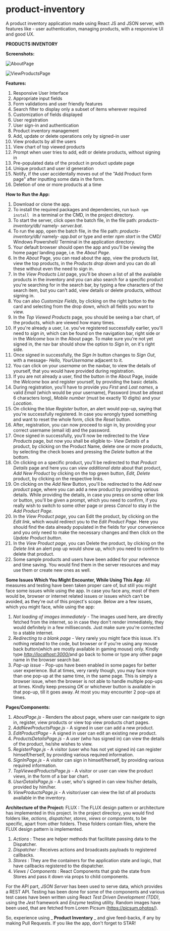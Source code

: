 # product-inventory
A product inventory application made using React JS and JSON server, with features like - user authentication, managing products, with a responsive UI and good UX.

**PRODUCTS INVENTORY**

**Screenshots:**

![AboutPage](https://user-images.githubusercontent.com/26769575/82124949-3829cd00-97c0-11ea-8aef-7f9259b14b2d.JPG)

![ViewProductsPage](https://user-images.githubusercontent.com/26769575/82124962-54c60500-97c0-11ea-880b-63a67da7d736.JPG)

**Features:**

1. Responsive User Interface
2. Appropriate input fields
3. Form validations and user friendly features
4. Search filter to display only a subset of items wherever required
5. Customization of fields displayed
6. User registration
7. User sign-in and authentication
8. Product inventory management
9. Add, update or delete operations only by signed-in user
10. View products by all the users
11. View chart of top viewed products
12. Prompt when user tries to add, edit or delete products, without signing in
13. Pre-populated data of the product in product update page
14. Unique product and user id generation
15. Notify, if the user accidentally moves out of the &quot;Add Product form page&quot; after inputting some data in the form.
16. Deletion of one or more products at a time

**How to Run the App:**

1. Download or clone the app.
2. To install the required packages and dependencies, run ```bash npm install ``` in a terminal or the CMD, in the project directory.
3. To start the server, click open the batch file, in the file path: _products-inventory/db/_ namely- _server.bat_.
4. To run the app, open the batch file, in the file path: _products-inventory/db/_ namely- _app.bat or_ type and enter _npm start_ in the CMD/ Windows Powershell/ Terminal in the application directory.
5. Your default browser should open the app and you&#39;ll be viewing the home page/ landing page, i.e. the _About Page_.
6. In the _About_ Page, you can read about the app, view the products list, view the top products, in the _Products drop down_ and you can do all these without even the need to sign in.
7. In the _View Products List_ page, you&#39;ll be shown a list of all the available products in the inventory and you can also search for a specific product you&#39;re searching for in the search bar, by typing a few characters of the search item, but you can&#39;t add, view details or delete products, without signing in.
8. You can also _Customize Fields_, by clicking on the right button to the card and selecting from the drop down, which all fields you want to view.
9. In the _Top Viewed Products_ page, you should be seeing a bar chart, of the products, which are viewed how many times.
10. If you&#39;re already a user, I.e. you&#39;ve registered successfully earlier, you&#39;ll need to _sign in_, which can be found on the navigation bar, right side or in the _Welcome_ box in the About page. To make sure you&#39;re not yet signed in, the nav bar should show the option to _Sign In,_ on it&#39;s right side.
11. Once signed in successfully, the _Sign In_ button changes to _Sign Out_, with a message- _Hello, YourUsername_ adjacent to it.
12. You can click on your _username_ on the navbar, to view the details of yourself, that you would have provided during registration.
13. If you are not already a user, find the button in the About Page, inside the _Welcome_ box and register yourself, by providing the basic details.
14. During registration, you&#39;ll have to provide you _First_ and _Last names_, a valid _Email_ (which would be your username), Password (must be atleast 6 characters long), _Mobile number_ (must be exactly 10 digits) and your _Location_.
15. On clicking the blue _Register_ button, an alert would pop-up, saying that you&#39;re successfully registered. In case you wrongly typed something and want to reset the whole form, click the _Reset_ button.
16. After, registration, you can now proceed to sign in, by providing your correct username (email id) and the password.
17. Once signed in successfully, you&#39;ll now be redirected to the _View Products_ page, but now you shall be eligible to- _View Details_ of a product, by clicking on the Product Name, delete one or more products, by selecting the check boxes and pressing the _Delete_ button at the bottom.
18. On clicking on a specific product, you&#39;ll be redirected to that _Product Details_ page and here you can _view additional data_ about that product, _Add New Product_ by clicking on the top green button, _Edit, Delete_ product, by clicking on the respective links.
19. On clicking on the _Add New_ Button, you&#39;ll be redirected to the _Add new product_ page, where you can add a new product by providing various details. While providing the details, in case you press on some other link or button, you&#39;ll be given a prompt, which you need to confirm, if you really wish to switch to some other page or press _Cancel_ to stay in the _Add Product Page_.
20. In the _View Product page_, you can Edit the product, by clicking on the _Edit link_, which would redirect you to the _Edit Product Page_. Here you should find the data already populated in the fields for your convenience and you only need to make the necessary changes and then click on the _Update Product button_.
21. In the _View Product page_, you can Delete the product, by clicking on the _Delete link_ an alert pop up would show up, which you need to confirm to delete that product.
22. Some sample products and users have been added for your reference and time saving. You would find them in the server resources and may use them or create new ones as well.

**Some Issues Which You Might Encounter, While Using This App:**
All measures and testing have been taken proper care of, but still you might face some issues while using the app. In case you face any, most of them would be, browser or internet related issues or issues which can&#39;t be avoided, as they&#39;re out of this project&#39;s scope.
Below are a few issues, which you might face, while using the app:

1. _Not loading of images immediately -_ The images used here, are directly fetched from the internet, so in case they don&#39;t render immediately, they would definitely in a few milliseconds. Just make sure you&#39;re connected to a stable internet.
2. _Redirecting to a blank page -_ Very rarely you might face this issue. It&#39;s nothing related to the code, but browser or if you&#39;re using any mouse back button(which are mostly available in gaming mouse) only. Kindly type [_http://localhost:3000/_](http://localhost:3000/)and go back to home or type any other page name in the browser search bar.
3. _Pop-up issue -_ Pop-ups have been enabled in some pages for better user experience. But at times, very rarely though, you may face more than one pop-up at the same time, in the same page. This is simply a browser issue, when the browser is not able to handle multiple pop-ups at times. Kindly keep pressing _OK_ or whichever button is available in that pop-up, till it goes away. At most you may encounter 2 pop-ups at times.

**Pages/Components:**

1. _AboutPage.js_ - Renders the about page, where user can navigate to sign in, register, view products or view top view products chart pages.
2. _AddNewProductsPage.js_ - A signed in user can add a new product.
3. _EditProductPage_ - A signed in user can edit an existing new product.
4. _ProductsDetailsPage.js_ - A user (who has signed in) can view the details of the product, he/she wishes to view.
5. _RegisterPage.js_ - A visitor (user who has not yet signed in) can register himself/herself, by providing various required information.
6. _SignInPage.js_ - A visitor can sign in himself/herself, by providing various required information.
7. _TopViewedProductsPage.js_ - A visitor or user can view the product views, in the form of a bar bar chart.
8. _UserDetailsPage.js_ - A user, who&#39;s signed in can view his/her details, provided by him/her.
9. _ViewProductsPage.js_ - A visitor/user can view the list of all products available in the inventory.

**Architecture of the Project:**
FLUX :
The FLUX design pattern or architecture has implemented in this project. In the project directory, you would find folders like, _actions, dispatcher, stores_, _views_ or _components_, to be specific, apart from other folders. These folders contain files, where the FLUX design pattern is implemented.
1. _Actions_ : These are helper methods that facilitate passing data to the Dispatcher.
2. _Dispatcher_ : Receives actions and broadcasts payloads to registered callbacks.
3. _Stores_ : They are the containers for the application state and logic, that have callbacks registered to the dispatcher.
4. _Views_ / _Components_ : React Components that grab the state from Stores and pass it down via props to child components.

For the API part, _JSON Server_ has been used to serve data, which provides a REST API.
Testing has been done for some of the components and various test cases have been written using React _Test Driven Development (TDD)_, using the _Jest_ framework and _Enzyme_ testing utility.
Random images have been used, that are fetched from Lorem Picsum (https://picsum.photos/).

So, experience using _ **Product Inventory** _ and give feed-backs, if any by making Pull Requests. If you like the app, don't forget to STAR!
